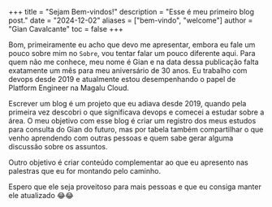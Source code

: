 +++
title       = "Sejam Bem-vindos!"
description = "Esse é meu primeiro blog post."
date        = "2024-12-02"
aliases     = ["bem-vindo", "welcome"]
author      = "Gian Cavalcante"
toc         = false
+++

Bom, primeiramente eu acho que devo me apresentar, embora eu fale um pouco sobre mim no `Sobre`, vou tentar falar um pouco diferente aqui. Para quem não me conhece, meu nome é Gian e na data dessa publicação falta exatamente um mês para meu aniversário de 30 anos. Eu trabalho com devops desde 2019 e atualmente estou desempenhando o papel de Platform Engineer na Magalu Cloud.

Escrever um blog é um projeto que eu adiava desde 2019, quando pela primeira vez descobri o que significava devops e comecei a estudar sobre a área. O meu objetivo com esse blog é criar um registro dos meus estudos para consulta do Gian do futuro, mas por tabela também compartilhar o que venho aprendendo com outras pessoas e quem sabe gerar alguma discussão sobre os assuntos.

Outro objetivo é criar conteúdo complementar ao que eu apresento nas palestras que eu for montando pelo caminho.

Espero que ele seja proveitoso para mais pessoas e que eu consiga manter ele atualizado 😂😂
